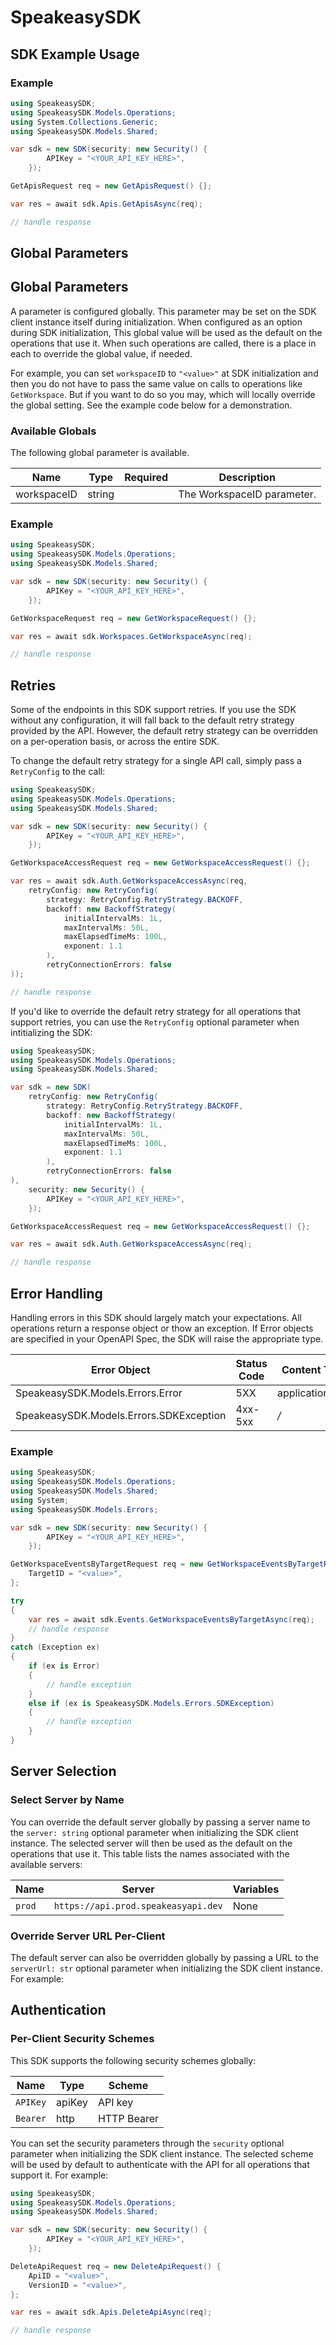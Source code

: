 # SpeakeasySDK


<!-- Start SDK Example Usage [usage] -->
## SDK Example Usage

### Example

```csharp
using SpeakeasySDK;
using SpeakeasySDK.Models.Operations;
using System.Collections.Generic;
using SpeakeasySDK.Models.Shared;

var sdk = new SDK(security: new Security() {
        APIKey = "<YOUR_API_KEY_HERE>",
    });

GetApisRequest req = new GetApisRequest() {};

var res = await sdk.Apis.GetApisAsync(req);

// handle response
```
<!-- End SDK Example Usage [usage] -->

<!-- Start Global Parameters [global-parameters] -->
## Global Parameters

## Global Parameters

A parameter is configured globally. This parameter may be set on the SDK client instance itself during initialization. When configured as an option during SDK initialization, This global value will be used as the default on the operations that use it. When such operations are called, there is a place in each to override the global value, if needed.

For example, you can set `workspaceID` to `"<value>"` at SDK initialization and then you do not have to pass the same value on calls to operations like `GetWorkspace`. But if you want to do so you may, which will locally override the global setting. See the example code below for a demonstration.


### Available Globals

The following global parameter is available.

| Name | Type | Required | Description |
| ---- | ---- |:--------:| ----------- |
| workspaceID | string |  | The WorkspaceID parameter. |


### Example

```csharp
using SpeakeasySDK;
using SpeakeasySDK.Models.Operations;
using SpeakeasySDK.Models.Shared;

var sdk = new SDK(security: new Security() {
        APIKey = "<YOUR_API_KEY_HERE>",
    });

GetWorkspaceRequest req = new GetWorkspaceRequest() {};

var res = await sdk.Workspaces.GetWorkspaceAsync(req);

// handle response
```
<!-- End Global Parameters [global-parameters] -->

<!-- Start Retries [retries] -->
## Retries

Some of the endpoints in this SDK support retries. If you use the SDK without any configuration, it will fall back to the default retry strategy provided by the API. However, the default retry strategy can be overridden on a per-operation basis, or across the entire SDK.

To change the default retry strategy for a single API call, simply pass a `RetryConfig` to the call:
```csharp
using SpeakeasySDK;
using SpeakeasySDK.Models.Operations;
using SpeakeasySDK.Models.Shared;

var sdk = new SDK(security: new Security() {
        APIKey = "<YOUR_API_KEY_HERE>",
    });

GetWorkspaceAccessRequest req = new GetWorkspaceAccessRequest() {};

var res = await sdk.Auth.GetWorkspaceAccessAsync(req,
    retryConfig: new RetryConfig(
        strategy: RetryConfig.RetryStrategy.BACKOFF,
        backoff: new BackoffStrategy(
            initialIntervalMs: 1L,
            maxIntervalMs: 50L,
            maxElapsedTimeMs: 100L,
            exponent: 1.1
        ),
        retryConnectionErrors: false
));

// handle response
```

If you'd like to override the default retry strategy for all operations that support retries, you can use the `RetryConfig` optional parameter when intitializing the SDK:
```csharp
using SpeakeasySDK;
using SpeakeasySDK.Models.Operations;
using SpeakeasySDK.Models.Shared;

var sdk = new SDK(
    retryConfig: new RetryConfig(
        strategy: RetryConfig.RetryStrategy.BACKOFF,
        backoff: new BackoffStrategy(
            initialIntervalMs: 1L,
            maxIntervalMs: 50L,
            maxElapsedTimeMs: 100L,
            exponent: 1.1
        ),
        retryConnectionErrors: false
),
    security: new Security() {
        APIKey = "<YOUR_API_KEY_HERE>",
    });

GetWorkspaceAccessRequest req = new GetWorkspaceAccessRequest() {};

var res = await sdk.Auth.GetWorkspaceAccessAsync(req);

// handle response
```
<!-- End Retries [retries] -->

<!-- Start Error Handling [errors] -->
## Error Handling

Handling errors in this SDK should largely match your expectations.  All operations return a response object or thow an exception.  If Error objects are specified in your OpenAPI Spec, the SDK will raise the appropriate type.

| Error Object                            | Status Code                             | Content Type                            |
| --------------------------------------- | --------------------------------------- | --------------------------------------- |
| SpeakeasySDK.Models.Errors.Error        | 5XX                                     | application/json                        |
| SpeakeasySDK.Models.Errors.SDKException | 4xx-5xx                                 | */*                                     |

### Example

```csharp
using SpeakeasySDK;
using SpeakeasySDK.Models.Operations;
using SpeakeasySDK.Models.Shared;
using System;
using SpeakeasySDK.Models.Errors;

var sdk = new SDK(security: new Security() {
        APIKey = "<YOUR_API_KEY_HERE>",
    });

GetWorkspaceEventsByTargetRequest req = new GetWorkspaceEventsByTargetRequest() {
    TargetID = "<value>",
};

try
{
    var res = await sdk.Events.GetWorkspaceEventsByTargetAsync(req);
    // handle response
}
catch (Exception ex)
{
    if (ex is Error)
    {
        // handle exception
    }
    else if (ex is SpeakeasySDK.Models.Errors.SDKException)
    {
        // handle exception
    }
}

```
<!-- End Error Handling [errors] -->

<!-- Start Server Selection [server] -->
## Server Selection

### Select Server by Name

You can override the default server globally by passing a server name to the `server: string` optional parameter when initializing the SDK client instance. The selected server will then be used as the default on the operations that use it. This table lists the names associated with the available servers:

| Name | Server | Variables |
| ----- | ------ | --------- |
| `prod` | `https://api.prod.speakeasyapi.dev` | None |



### Override Server URL Per-Client

The default server can also be overridden globally by passing a URL to the `serverUrl: str` optional parameter when initializing the SDK client instance. For example:
<!-- End Server Selection [server] -->

<!-- Start Authentication [security] -->
## Authentication

### Per-Client Security Schemes

This SDK supports the following security schemes globally:

| Name        | Type        | Scheme      |
| ----------- | ----------- | ----------- |
| `APIKey`    | apiKey      | API key     |
| `Bearer`    | http        | HTTP Bearer |

You can set the security parameters through the `security` optional parameter when initializing the SDK client instance. The selected scheme will be used by default to authenticate with the API for all operations that support it. For example:
```csharp
using SpeakeasySDK;
using SpeakeasySDK.Models.Operations;
using SpeakeasySDK.Models.Shared;

var sdk = new SDK(security: new Security() {
        APIKey = "<YOUR_API_KEY_HERE>",
    });

DeleteApiRequest req = new DeleteApiRequest() {
    ApiID = "<value>",
    VersionID = "<value>",
};

var res = await sdk.Apis.DeleteApiAsync(req);

// handle response
```
<!-- End Authentication [security] -->

<!-- Placeholder for Future Speakeasy SDK Sections -->